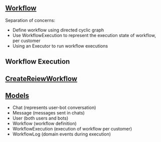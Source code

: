 ## [Workflow](https://github.com/huxwfun/chatbot/tree/main/internal/workflow)

Separation of concerns:
- Define workflow using directed cyclic graph
- Use WorkflowExecution to represent the execution state of workflow, per customer
- Using an Executor to run workflow executions

## Workflow Execution
[CreateReiewWorkflow](https://github.com/huxwfun/chatbot/blob/main/internal/workflow/review/review.go)
- 

## [Models](https://github.com/huxwfun/chatbot/tree/main/internal/models)
- Chat (represents user-bot conversation)
- Message (messages sent in chats)
- User (both users and bots)
- Workflow (workflow definition)
- WorkflowExecution (execution of workflow per customer)
- WorkflowLog (domain events during execution)
